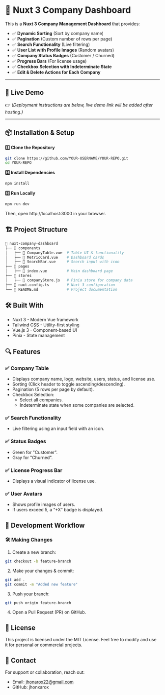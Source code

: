 # 🏢 Nuxt 3 Company Dashboard

This is a **Nuxt 3 Company Management Dashboard** that provides:
- ✅ **Dynamic Sorting** (Sort by company name)
- ✅ **Pagination** (Custom number of rows per page)
- ✅ **Search Functionality** (Live filtering)
- ✅ **User List with Profile Images** (Random avatars)
- ✅ **Company Status Badges** (Customer / Churned)
- ✅ **Progress Bars** (For license usage)
- ✅ **Checkbox Selection with Indeterminate State**
- ✅ **Edit & Delete Actions for Each Company**

---

## 🚀 **Live Demo**
👉 *(Deployment instructions are below, live demo link will be added after hosting.)*

---

## 📦 **Installation & Setup**
**1️⃣ Clone the Repository**
```sh
git clone https://github.com/YOUR-USERNAME/YOUR-REPO.git
cd YOUR-REPO
```

**2️⃣ Install Dependencies**
```sh
npm install
```

**3️⃣ Run Locally**
```sh
npm run dev
```

Then, open http://localhost:3000 in your browser.

## 🏗 Project Structure
```bash
📂 nuxt-company-dashboard
├── 📁 components
│   ├── 📄 CompanyTable.vue  # Table UI & functionality
│   ├── 📄 MetricCard.vue    # Dashboard cards
│   ├── 📄 SearchBar.vue     # Search input with icon
├── 📁 pages
│   ├── 📄 index.vue         # Main dashboard page
├── 📁 stores
│   ├── 📄 companyStore.js   # Pinia store for company data
├── 📄 nuxt.config.ts        # Nuxt 3 configuration
└── 📄 README.md             # Project documentation
```

## 🛠 Built With
- Nuxt 3 - Modern Vue framework
- Tailwind CSS - Utility-first styling
- Vue.js 3 - Component-based UI
- Pinia - State management


## 🔍 Features
### ✅ Company Table
- Displays company name, logo, website, users, status, and license use.
- Sorting (Click header to toggle ascending/descending).
- Pagination (5 rows per page by default).
- Checkbox Selection:
    - Select all companies.
    - Indeterminate state when some companies are selected.
### ✅ Search Functionality
- Live filtering using an input field with an icon.

### ✅ Status Badges
- Green for "Customer".
- Gray for "Churned".

### ✅ License Progress Bar
- Displays a visual indicator of license use.

### ✅ User Avatars
- Shows profile images of users.
- If users exceed 5, a “+X” badge is displayed.

## 🔧 Development Workflow
### 🛠 Making Changes
1. Create a new branch:
```sh
git checkout -b feature-branch
```

2. Make your changes & commit:
```sh
git add .
git commit -m "Added new feature"
```

3. Push your branch:
```sh
git push origin feature-branch
```

4. Open a Pull Request (PR) on GitHub.

## 📝 License
This project is licensed under the MIT License.
Feel free to modify and use it for personal or commercial projects.

## 📧 Contact
For support or collaboration, reach out:
- Email: jhonarox22@gmail.com
- GitHub: jhonxarox